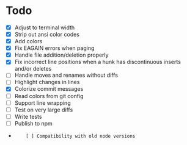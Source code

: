 # Todo

-   [x] Adjust to terminal width
-   [x] Strip out ansi color codes
-   [x] Add colors
-   [x] Fix EAGAIN errors when paging
-   [x] Handle file addition/deletion properly
-   [x] Fix incorrect line positions when a hunk has discontinuous inserts and/or deletes
-   [ ] Handle moves and renames without diffs
-   [ ] Highlight changes in lines
-   [x] Colorize commit messages
-   [ ] Read colors from git config
-   [ ] Support line wrapping
-   [ ] Test on very large diffs
-   [ ] Write tests
-   [ ] Publish to npm
-         [ ] Compatibility with old node versions
